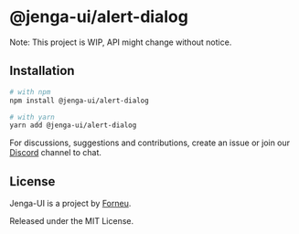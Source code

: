 # @jenga-ui/alert-dialog

Note: This project is WIP, API might change without notice.

## Installation

```sh
# with npm
npm install @jenga-ui/alert-dialog

# with yarn
yarn add @jenga-ui/alert-dialog
```

For discussions, suggestions and contributions, create an issue or join our [Discord](https://discord.gg/sHnHPnAPZj) channel to chat.

## License

Jenga-UI is a project by [Forneu](https://forneu.com).

Released under the MIT License.
